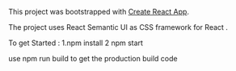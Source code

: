 This project was bootstrapped with [Create React App](https://github.com/facebookincubator/create-react-app).

The project uses React Semantic UI as CSS framework for React .

To get Started :
1.npm  install 
2 npm start

use npm run build to get the production build code 

